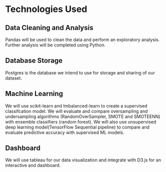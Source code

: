 # Technologies Used
## Data Cleaning and Analysis
Pandas will be used to clean the data and perform an exploratory analysis. Further analysis will be completed using Python.

## Database Storage
Postgres is the database we intend to use for storage and sharing of our dataset. 

## Machine Learning
We will use scikit-learn and Imbalanced-learn to create a supervised classifcation model. We will evaluate and compare oversampling and undersampling algorithms (RandomOverSampler, SMOTE and SMOTEENN) with ensemble classifiers (random forest). We will also use unsupervised deep learning model(TensorFlow Sequential pipeline) to compare and evaluate predictive accuracy with supervised ML models.

## Dashboard
We will use tableau for our data visualization and integrate with D3.js for an  interactive and dashboard. 
